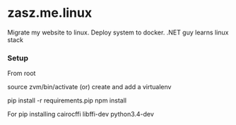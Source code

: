 # zasz.me.linux
Migrate my website to linux. Deploy system to docker. .NET guy learns linux stack

### Setup

From root

source zvm/bin/activate (or) create and add a virtualenv

pip install -r requirements.pip
npm install

For pip installing cairocffi
    libffi-dev
    python3.4-dev



